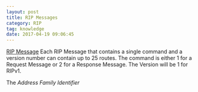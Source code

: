 ```yaml
---
layout: post
title: RIP Messages
category: RIP
tag: knowledge
date: 2017-04-19 09:06:45
---
```

[RIP Message][1]
Each RIP Message that contains a single command and a version number can contain up to 25 routes. The command is either 1 for a Request Message or 2 for a Response Message. The Version will be 1 for RIPv1.

The *Address Family Identifier*

[1]:	/assets/ripformat.png